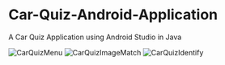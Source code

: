# Car-Quiz-Android-Application
A Car Quiz Application using Android Studio in Java

![CarQuizMenu](https://user-images.githubusercontent.com/66962321/183123097-01159497-84fb-4e23-aca9-0898bbf37d9d.png)
![CarQuizImageMatch](https://user-images.githubusercontent.com/66962321/183123104-11ccf768-fcf4-488c-9c75-faaa4c31f739.png)
![CarQuizIdentify](https://user-images.githubusercontent.com/66962321/183139169-f7fbd9af-5a94-4e4b-8b6e-d50aca91e05f.png)
